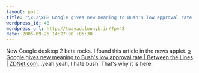 ```yaml
--- 
layout: post
title: "\xC2\xBB Google gives new meaning to Bush's low approval rate | Between the Lines | ZDNet.com"
wordpress_id: 48
wordpress_url: http://tmayad.loonyb.in/?p=48
date: 2005-09-26 14:27:00 +05:30
---
```

New Google desktop 2 beta rocks. I found this article in the news applet.
<a href="http://blogs.zdnet.com/BTL/?p=1912">» Google gives new meaning to Bush's low approval rate | Between the Lines | ZDNet.com</a>...yeah yeah, I hate bush. That's why it is here.
